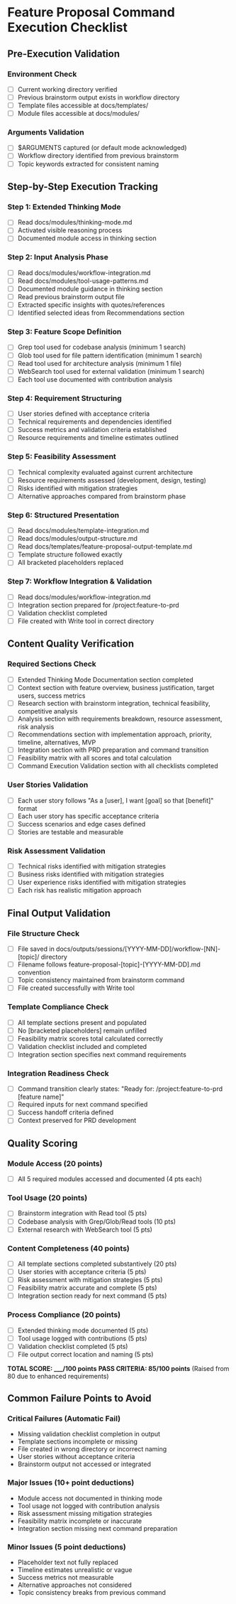 # Feature Proposal Command Execution Checklist

## Pre-Execution Validation

### Environment Check
- [ ] Current working directory verified
- [ ] Previous brainstorm output exists in workflow directory
- [ ] Template files accessible at docs/templates/
- [ ] Module files accessible at docs/modules/

### Arguments Validation
- [ ] $ARGUMENTS captured (or default mode acknowledged)
- [ ] Workflow directory identified from previous brainstorm
- [ ] Topic keywords extracted for consistent naming

## Step-by-Step Execution Tracking

### Step 1: Extended Thinking Mode
- [ ] Read docs/modules/thinking-mode.md
- [ ] Activated visible reasoning process
- [ ] Documented module access in thinking section

### Step 2: Input Analysis Phase
- [ ] Read docs/modules/workflow-integration.md
- [ ] Read docs/modules/tool-usage-patterns.md  
- [ ] Documented module guidance in thinking section
- [ ] Read previous brainstorm output file
- [ ] Extracted specific insights with quotes/references
- [ ] Identified selected ideas from Recommendations section

### Step 3: Feature Scope Definition
- [ ] Grep tool used for codebase analysis (minimum 1 search)
- [ ] Glob tool used for file pattern identification (minimum 1 search)
- [ ] Read tool used for architecture analysis (minimum 1 file)
- [ ] WebSearch tool used for external validation (minimum 1 search)
- [ ] Each tool use documented with contribution analysis

### Step 4: Requirement Structuring
- [ ] User stories defined with acceptance criteria
- [ ] Technical requirements and dependencies identified
- [ ] Success metrics and validation criteria established
- [ ] Resource requirements and timeline estimates outlined

### Step 5: Feasibility Assessment
- [ ] Technical complexity evaluated against current architecture
- [ ] Resource requirements assessed (development, design, testing)
- [ ] Risks identified with mitigation strategies
- [ ] Alternative approaches compared from brainstorm phase

### Step 6: Structured Presentation
- [ ] Read docs/modules/template-integration.md
- [ ] Read docs/modules/output-structure.md
- [ ] Read docs/templates/feature-proposal-output-template.md
- [ ] Template structure followed exactly
- [ ] All bracketed placeholders replaced

### Step 7: Workflow Integration & Validation
- [ ] Read docs/modules/workflow-integration.md
- [ ] Integration section prepared for /project:feature-to-prd
- [ ] Validation checklist completed
- [ ] File created with Write tool in correct directory

## Content Quality Verification

### Required Sections Check
- [ ] Extended Thinking Mode Documentation section completed
- [ ] Context section with feature overview, business justification, target users, success metrics
- [ ] Research section with brainstorm integration, technical feasibility, competitive analysis
- [ ] Analysis section with requirements breakdown, resource assessment, risk analysis
- [ ] Recommendations section with implementation approach, priority, timeline, alternatives, MVP
- [ ] Integration section with PRD preparation and command transition
- [ ] Feasibility matrix with all scores and total calculation
- [ ] Command Execution Validation section with all checklists completed

### User Stories Validation
- [ ] Each user story follows "As a [user], I want [goal] so that [benefit]" format
- [ ] Each user story has specific acceptance criteria
- [ ] Success scenarios and edge cases defined
- [ ] Stories are testable and measurable

### Risk Assessment Validation
- [ ] Technical risks identified with mitigation strategies
- [ ] Business risks identified with mitigation strategies  
- [ ] User experience risks identified with mitigation strategies
- [ ] Each risk has realistic mitigation approach

## Final Output Validation

### File Structure Check
- [ ] File saved in docs/outputs/sessions/[YYYY-MM-DD]/workflow-[NN]-[topic]/ directory
- [ ] Filename follows feature-proposal-[topic]-[YYYY-MM-DD].md convention
- [ ] Topic consistency maintained from brainstorm command
- [ ] File created successfully with Write tool

### Template Compliance Check
- [ ] All template sections present and populated
- [ ] No [bracketed placeholders] remain unfilled
- [ ] Feasibility matrix scores total calculated correctly
- [ ] Validation checklist included and completed
- [ ] Integration section specifies next command requirements

### Integration Readiness Check
- [ ] Command transition clearly states: "Ready for: /project:feature-to-prd [feature name]"
- [ ] Required inputs for next command specified
- [ ] Success handoff criteria defined
- [ ] Context preserved for PRD development

## Quality Scoring

### Module Access (20 points)
- [ ] All 5 required modules accessed and documented (4 pts each)

### Tool Usage (20 points)  
- [ ] Brainstorm integration with Read tool (5 pts)
- [ ] Codebase analysis with Grep/Glob/Read tools (10 pts)
- [ ] External research with WebSearch tool (5 pts)

### Content Completeness (40 points)
- [ ] All template sections completed substantively (20 pts)
- [ ] User stories with acceptance criteria (5 pts)
- [ ] Risk assessment with mitigation strategies (5 pts)
- [ ] Feasibility matrix accurate and complete (5 pts)
- [ ] Integration section ready for next command (5 pts)

### Process Compliance (20 points)
- [ ] Extended thinking mode documented (5 pts)
- [ ] Tool usage logged with contributions (5 pts)
- [ ] Validation checklist completed (5 pts)
- [ ] File output correct location and naming (5 pts)

**TOTAL SCORE: ___/100 points**
**PASS CRITERIA: 85/100 points** (Raised from 80 due to enhanced requirements)

## Common Failure Points to Avoid

### Critical Failures (Automatic Fail)
- Missing validation checklist completion in output
- Template sections incomplete or missing
- File created in wrong directory or incorrect naming
- User stories without acceptance criteria
- Brainstorm output not accessed or integrated

### Major Issues (10+ point deductions)
- Module access not documented in thinking mode
- Tool usage not logged with contribution analysis
- Risk assessment missing mitigation strategies
- Feasibility matrix incomplete or inaccurate
- Integration section missing next command preparation

### Minor Issues (5 point deductions)
- Placeholder text not fully replaced
- Timeline estimates unrealistic or vague
- Success metrics not measurable
- Alternative approaches not considered
- Topic consistency breaks from previous command